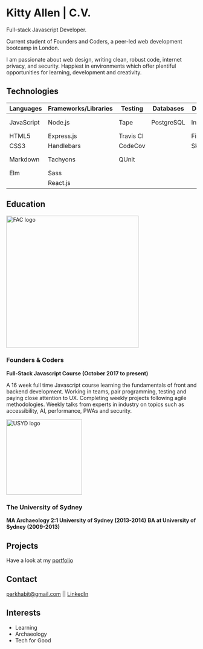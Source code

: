 # Kitty Allen | C.V.

Full-stack Javascript Developer.

Current student of Founders and Coders, a peer-led web development bootcamp in London.

I am passionate about web design, writing clean, robust code, internet privacy, and security.
Happiest in environments which offer plentiful opportunities for learning, development and creativity.


## Technologies


| Languages       | Frameworks/Libraries  | Testing       | Databases  | Design   | Tools            | Other            |
| --------------- | --------------------- | ------------- | ---------- | -------- | ---------------- |------------------|
| JavaScript      | Node.js               | Tape          | PostgreSQL | Invision | Git & GitHub     | Accessibility    |
| HTML5           | Express.js            | Travis CI     |            | Figma    | Heroku           | User Testing     |
| CSS3            | Handlebars            | CodeCov       |            | Sketch   | Babel            | Agile(scrum)     |
| Markdown        | Tachyons              | QUnit         |            |          |                  | Pair Programming |
| Elm             | Sass                  |               |            |          |                  |                  |
|                 | React.js              |               |            |          |                  |                  |


## Education

<img src="https://media.licdn.com/media/p/8/005/0a3/300/0f370ec.png" alt="FAC logo" width="350px">

### Founders & Coders
__Full-Stack Javascript Course (October 2017 to present)__

A 16 week full time Javascript course learning the fundamentals of front and backend development. Working in teams, pair programming, testing and paying close attention to UX. Completing weekly projects following agile methodologies. Weekly talks from experts in industry on topics such as accessibility, AI, performance, PWAs and security.

<img src ="https://images.duckduckgo.com/iu/?u=https%3A%2F%2Fphilipstanfielddotcom.files.wordpress.com%2F2015%2F03%2Funiversity_of_sydney_new_logo_stacked.png&f=1" alt="USYD logo" height="200px">

### The University of Sydney

__MA Archaeology 2:1 University of Sydney (2013-2014)__
__BA at University of Sydney (2009-2013)__

## Projects
Have a look at my [portfolio](https://parkhabit.github.io/portfolio/)

## Contact
parkhabit@gmail.com || [LinkedIn](https://www.linkedin.com/in/kitty-allen-970014a0/)

## Interests
* Learning
* Archaeology
* Tech for Good
